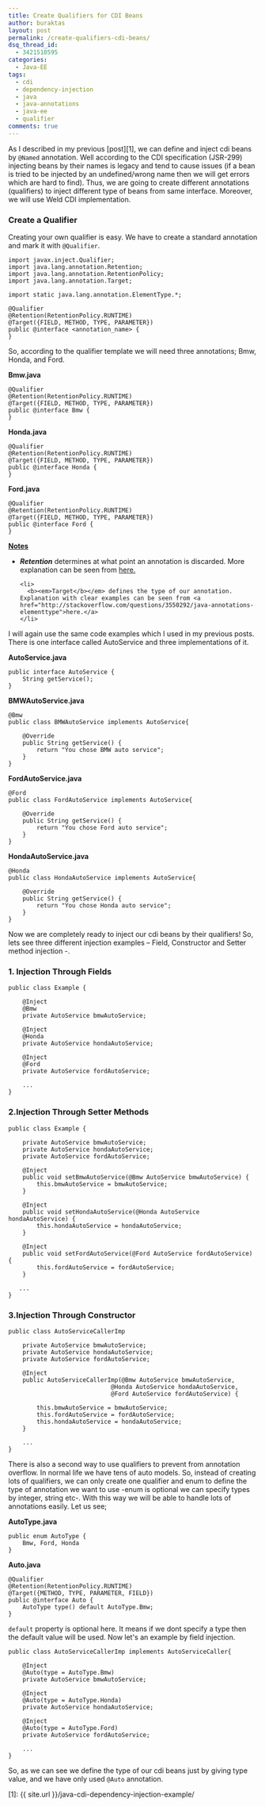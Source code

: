 ```yaml
---
title: Create Qualifiers for CDI Beans
author: buraktas
layout: post
permalink: /create-qualifiers-cdi-beans/
dsq_thread_id:
  - 3421510595
categories:
  - Java-EE
tags:
  - cdi
  - dependency-injection
  - java
  - java-annotations
  - java-ee
  - qualifier
comments: true
---
```

As I described in my previous [post][1], we can define and inject cdi beans by <code>@Named</code> annotation. Well according to the CDI specification (JSR-299) injecting beans by their names is legacy and tend to cause issues (if a bean is tried to be injected by an undefined/wrong name then we will get errors which are hard to find). Thus, we are going to create different annotations (qualifiers) to inject different type of beans from same interface. Moreover, we will use Weld CDI implementation.

<!--more-->

<h3> Create a Qualifier </h3>

Creating your own qualifier is easy. We have to create a standard annotation and mark it with <code>@Qualifier</code>.

<pre><code class="language-java">import javax.inject.Qualifier;
import java.lang.annotation.Retention;
import java.lang.annotation.RetentionPolicy;
import java.lang.annotation.Target;

import static java.lang.annotation.ElementType.*;

@Qualifier
@Retention(RetentionPolicy.RUNTIME)
@Target({FIELD, METHOD, TYPE, PARAMETER})
public @interface &lt;annotation_name&gt; {
}</code>
</pre>

So, according to the qualifier template we will need three annotations; Bmw, Honda, and Ford.

<b>Bmw.java</b>
  
<pre><code class="language-java">@Qualifier
@Retention(RetentionPolicy.RUNTIME)
@Target({FIELD, METHOD, TYPE, PARAMETER})
public @interface Bmw {
}</code>
</pre>

<b>Honda.java</b>
  
<pre><code class="language-java">@Qualifier
@Retention(RetentionPolicy.RUNTIME)
@Target({FIELD, METHOD, TYPE, PARAMETER})
public @interface Honda {
}</code>
</pre>

<b>Ford.java</b>
  
<pre><code class="language-java">@Qualifier
@Retention(RetentionPolicy.RUNTIME)
@Target({FIELD, METHOD, TYPE, PARAMETER})
public @interface Ford {
}</code>
</pre>

<b><u>Notes</u></b>

<div>
  <ul>
    <li>
      <b><em>Retention</b></em> determines at what point an annotation is discarded. More explanation can be seen from <a href="http://stackoverflow.com/questions/3107970/annotations-retention-policy">here.</a>
    </li> 
      
    <li>
      <b><em>Target</b></em> defines the type of our annotation. Explanation with clear examples can be seen from <a href="http://stackoverflow.com/questions/3550292/java-annotations-elementtype">here.</a>
    </li>
  </ul>
</div> 
        
I will again use the same code examples which I used in my previous posts. There is one interface called AutoService and three implementations of it.

<b>AutoService.java</b>
          
<pre><code class="language-java">public interface AutoService {
    String getService();
}</code>
</pre>

<b>BMWAutoService.java</b>
          
<pre><code class="language-java" >@Bmw
public class BMWAutoService implements AutoService{

    @Override
    public String getService() {
        return "You chose BMW auto service";
    }
}</code>
</pre>

<b>FordAutoService.java</b>
          
<pre><code class="language-java">@Ford
public class FordAutoService implements AutoService{

    @Override
    public String getService() {
        return "You chose Ford auto service";
    }
}</code>
</pre>

<b>HondaAutoService.java</b>
          
<pre><code class="language-java">@Honda
public class HondaAutoService implements AutoService{

    @Override
    public String getService() {
        return "You chose Honda auto service";
    }
}</code>
</pre>

Now we are completely ready to inject our cdi beans by their qualifiers! So, lets see three different injection examples &#8211; Field, Constructor and Setter method injection -.

<h3> 1. Injection Through Fields </h3>
        
<pre><code class="language-java" >public class Example {
 
    @Inject
    @Bmw
    private AutoService bmwAutoService;
 
    @Inject
    @Honda
    private AutoService hondaAutoService;
 
    @Inject
    @Ford
    private AutoService fordAutoService;
 
    ...
}</code>
</pre>
        
<h3> 2.Injection Through Setter Methods </h3>
        
<pre><code class="language-java">public class Example {
 
    private AutoService bmwAutoService;
    private AutoService hondaAutoService;
    private AutoService fordAutoService;
 
    @Inject
    public void setBmwAutoService(@Bmw AutoService bmwAutoService) {
        this.bmwAutoService = bmwAutoService;
    }
 
    @Inject
    public void setHondaAutoService(@Honda AutoService hondaAutoService) {
        this.hondaAutoService = hondaAutoService;
    }
 
    @Inject
    public void setFordAutoService(@Ford AutoService fordAutoService) {
        this.fordAutoService = fordAutoService;
    }
   
   ...
}</code>
</pre>

<h3> 3.Injection Through Constructor </h3>
        
<pre><code class="language-java">public class AutoServiceCallerImp 
 
    private AutoService bmwAutoService;
    private AutoService hondaAutoService;
    private AutoService fordAutoService;
 
    @Inject
    public AutoServiceCallerImp(@Bmw AutoService bmwAutoService,
                             @Honda AutoService hondaAutoService,
                             @Ford AutoService fordAutoService) {
 
        this.bmwAutoService = bmwAutoService;
        this.fordAutoService = fordAutoService;
        this.hondaAutoService = hondaAutoService;
    }

    ...
}</code>
</pre>

There is also a second way to use qualifiers to prevent from annotation overflow. In normal life we have tens of auto models. So, instead of creating lots of qualifiers, we can only create one qualifier and enum to define the type of annotation we want to use -enum is optional we can specify types by integer, string etc-. With this way we will be able to handle lots of annotations easily. Let us see;

<b>AutoType.java</b>
          
<pre><code class="language-java">public enum AutoType {
    Bmw, Ford, Honda
}</code>
</pre>


<b>Auto.java</b> 
          
<pre><code class="language-java">@Qualifier
@Retention(RetentionPolicy.RUNTIME)
@Target({METHOD, TYPE, PARAMETER, FIELD})
public @interface Auto {
    AutoType type() default AutoType.Bmw;
}</code>
</pre>

<code>default</code> property is optional here. It means if we dont specify a type then the default value will be used. Now let's an example by field injection.

<pre><code class="language-java">public class AutoServiceCallerImp implements AutoServiceCaller{

    @Inject
    @Auto(type = AutoType.Bmw)
    private AutoService bmwAutoService;

    @Inject
    @Auto(type = AutoType.Honda)
    private AutoService hondaAutoService;

    @Inject
    @Auto(type = AutoType.Ford)
    private AutoService fordAutoService;

    ...
}</code>
</pre>

So, as we can see we define the type of our cdi beans just by giving type value, and we have only used <code>@Auto</code> annotation.

 [1]: {{ site.url }}/java-cdi-dependency-injection-example/